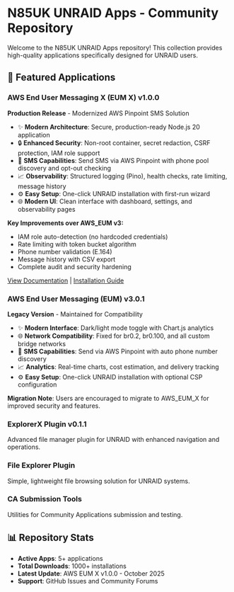 # N85UK UNRAID Apps - Community Repository

Welcome to the N85UK UNRAID Apps repository! This collection provides high-quality applications specifically designed for UNRAID users.

## 🚀 Featured Applications

### AWS End User Messaging X (EUM X) v1.0.0

**Production Release** - Modernized AWS Pinpoint SMS Solution

- ✨ **Modern Architecture**: Secure, production-ready Node.js 20 application
- 🔒 **Enhanced Security**: Non-root container, secret redaction, CSRF protection, IAM role support
- 📱 **SMS Capabilities**: Send SMS via AWS Pinpoint with phone pool discovery and opt-out checking
- 📈 **Observability**: Structured logging (Pino), health checks, rate limiting, message history
- ⚙️ **Easy Setup**: One-click UNRAID installation with first-run wizard
- 🌐 **Modern UI**: Clean interface with dashboard, settings, and observability pages

**Key Improvements over AWS_EUM v3:**

- IAM role auto-detection (no hardcoded credentials)
- Rate limiting with token bucket algorithm
- Phone number validation (E.164)
- Message history with CSV export
- Complete audit and security hardening

[View Documentation](Apps/AWS_EUM_X/README.md) | [Installation Guide](Wiki-AWS-EUM-Installation.md)

### AWS End User Messaging (EUM) v3.0.1

**Legacy Version** - Maintained for Compatibility

- ✨ **Modern Interface**: Dark/light mode toggle with Chart.js analytics
- 🌐 **Network Compatibility**: Fixed for br0.2, br0.100, and all custom bridge networks
- 📱 **SMS Capabilities**: Send via AWS Pinpoint with auto phone number discovery
- 📈 **Analytics**: Real-time charts, cost estimation, and delivery tracking
- ⚙️ **Easy Setup**: One-click UNRAID installation with optional CSP configuration

**Migration Note**: Users are encouraged to migrate to AWS_EUM_X for improved security and features.

### ExplorerX Plugin v0.1.1

Advanced file manager plugin for UNRAID with enhanced navigation and operations.

### File Explorer Plugin

Simple, lightweight file browsing solution for UNRAID systems.

### CA Submission Tools

Utilities for Community Applications submission and testing.

## 📊 Repository Stats

- **Active Apps**: 5+ applications
- **Total Downloads**: 1000+ installations
- **Latest Update**: AWS EUM X v1.0.0 - October 2025
- **Support**: GitHub Issues and Community Forums
